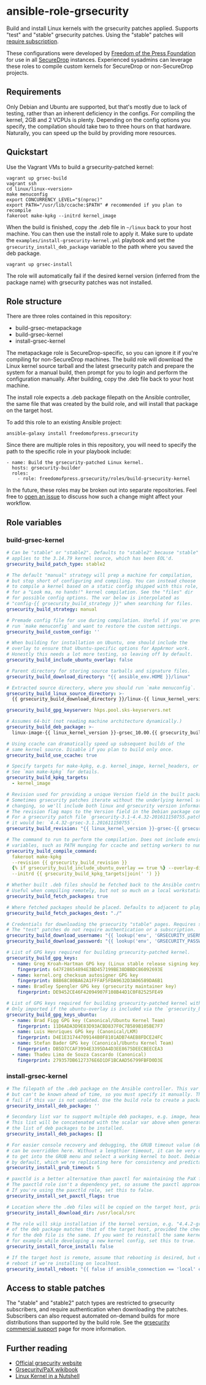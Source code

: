 # ansible-role-grsecurity

Build and install Linux kernels with the grsecurity patches applied.
Supports "test" and "stable" grsecurity patches. Using the "stable"
patches will [require subscription](https://grsecurity.net/business_support.php).

These configurations were developed by [Freedom of the Press Foundation] for
use in all [SecureDrop] instances. Experienced sysadmins can leverage these
roles to compile custom kernels for SecureDrop or non-SecureDrop projects.

## Requirements

Only Debian and Ubuntu are supported, but that's mostly due to lack of testing,
rather than an inherent deficiency in the configs.
For compiling the kernel, 2GB and 2 VCPUs is plenty. Depending on the config options
you specify, the compilation should take two to three hours on that hardware.
Naturally, you can speed up the build by providing more resources.

## Quickstart
Use the Vagrant VMs to build a grsecurity-patched kernel:

```
vagrant up grsec-build
vagrant ssh
cd linux/linux-<version>
make menuconfig
export CONCURRENCY_LEVEL="$(nproc)"
export PATH="/usr/lib/ccache:$PATH" # recommended if you plan to recompile
fakeroot make-kpkg --initrd kernel_image
```

When the build is finished, copy the .deb file in `~/linux` back to
your host machine. You can then use the install role to apply it.
Make sure to update the `examples/install-grsecurity-kernel.yml` playbook
and set the `grsecurity_install_deb_package` variable to the path
where you saved the deb package.

```
vagrant up grsec-install
```

The role will automatically fail if the desired kernel version (inferred
from the package name) with grsecurity patches was not installed.

## Role structure

There are three roles contained in this repository:

* build-grsec-metapackage
* build-grsec-kernel
* install-grsec-kernel

The metapackage role is SecureDrop-specific, so you can ignore it if you're compiling
for non-SecureDrop machines. The build role will download the Linux kernel source tarball
and the latest grsecurity patch and prepare the system for a manual build, then prompt
for you to login and perform the configuration manually. After building, copy the .deb
file back to your host machine.

The install role expects a .deb package filepath on the Ansible controller, the same
file that was created by the build role, and will install that package on the target host.

To add this role to an existing Ansible project:

```
ansible-galaxy install freedomofpress.grsecurity
```

Since there are multiple roles in this repository, you will need to
specify the path to the specific role in your playbook include:

```
- name: Build the grsecurity-patched Linux kernel.
  hosts: grsecurity-builder
  roles:
    - role: freedomofpress.grsecurity/roles/build-grsecurity-kernel
```

In the future, these roles may be broken out into separate repositories. Feel free to
[open an issue](https://github.com/freedomofpress/ansible-role-grsecurity/issues)
to discuss how such a change might affect your workflow.

## Role variables

### build-grsec-kernel
```yaml
# Can be "stable" or "stable2". Defaults to "stable2" because "stable"
# applies to the 3.14.79 kernel source, which has been EOL'd.
grsecurity_build_patch_type: stable2

# The default "manual" strategy will prep a machine for compilation,
# but stop short of configuring and compiling. You can instead choose
# to compile a kernel based on a static config shipped with this role,
# for a "Look ma, no hands!" kernel compilation. See the "files" dir
# for possible config options. The var below is interpolated as
# "config-{{ grsecurity_build_strategy }}" when searching for files.
grsecurity_build_strategy: manual

# Premade config file for use during compilation. Useful if you've previously
# run `make menuconfig` and want to restore the custom settings.
grsecurity_build_custom_config: ''

# When building for installation on Ubuntu, one should include the
# overlay to ensure that Ubuntu-specific options for AppArmor work.
# Honestly this needs a lot more testing, so leaving off by default.
grsecurity_build_include_ubuntu_overlay: false

# Parent directory for storing source tarballs and signature files.
grsecurity_build_download_directory: "{{ ansible_env.HOME }}/linux"

# Extracted source directory, where you should run `make menuconfig`.
grsecurity_build_linux_source_directory: >-
  {{ grsecurity_build_download_directory }}/linux-{{ linux_kernel_version }}

grsecurity_build_gpg_keyserver: hkps.pool.sks-keyservers.net

# Assumes 64-bit (not reading machine architecture dynamically.)
grsecurity_build_deb_package: >-
  linux-image-{{ linux_kernel_version }}-grsec_10.00.{{ grsecurity_build_strategy }}_amd64.deb

# Using ccache can dramatically speed up subsequent builds of the
# same kernel source. Disable if you plan to build only once.
grsecurity_build_use_ccache: true

# Specify targets for make-kpkg, e.g. kernel_image, kernel_headers, or binary.
# See `man make-kpkg` for details.
grsecurity_build_kpkg_targets:
  - kernel_image

# Revision used for providing a unique Version field in the built packages.
# Sometimes grsecurity patches iterate without the underlying kernel src
# changing, so we'll include both linux and grsecurity version information.
# The revision flag maps to the Version field in the Debian package control file.
# For a grsecurity patch file `grsecurity-3.1-4.4.32-201611150755.patch`,
# it would be: `4.4.32-grsec-3.1.201611150755`.
grsecurity_build_revision: "{{ linux_kernel_version }}-grsec-{{ grsecurity_version }}.{{ grsecurity_patch_timestamp }}"

# The command to run to perform the compilation. Does not include environment
# variables, such as PATH munging for ccache and setting workers to number of VCPUs.
grsecurity_build_compile_command:
  fakeroot make-kpkg
  --revision {{ grsecurity_build_revision }}
  {% if grsecurity_build_include_ubuntu_overlay == true %} --overlay-dir=../ubuntu-package {% endif %}
  --initrd {{ grsecurity_build_kpkg_targets|join(' ') }}

# Whether built .deb files should be fetched back to the Ansible controller.
# Useful when compiling remotely, but not so much on a local workstation.
grsecurity_build_fetch_packages: true

# Where fetched packages should be placed. Defaults to adjacent to playbook.
grsecurity_build_fetch_packages_dest: "./"

# Credentials for downloading the grsecurity "stable" pages. Requires subscription.
# The "test" patches do not require authentication or a subscription.
grsecurity_build_download_username: "{{ lookup('env', 'GRSECURITY_USERNAME')|default('') }}"
grsecurity_build_download_password: "{{ lookup('env', 'GRSECURITY_PASSWORD')|default('') }}"

# List of GPG keys required for building grsecurity-patched kernel.
grsecurity_build_gpg_keys:
  - name: Greg Kroah-Hartman GPG key (Linux stable release signing key)
    fingerprint: 647F28654894E3BD457199BE38DBBDC86092693E
  - name: kernel.org checksum autosigner GPG key
    fingerprint: B8868C80BA62A1FFFAF5FDA9632D3A06589DA6B1
  - name: Bradley Spengler GPG key (grsecurity maintainer key)
    fingerprint: DE9452CE46F42094907F108B44D1C0F82525FE49

# List of GPG keys required for building grsecurity-patched kernel with the ubuntu-overlay.
# Only imported if the ubuntu-overlay is included via the `grsecurity_build_include_ubuntu_overlay` var.
grsecurity_build_gpg_keys_ubuntu:
  - name: Brad Figg GPG key (Canonical/Ubuntu Kernel Team)
    fingerprint: 11D6ADA3D9E83D93ACBD837F0C7B589B105BE7F7
  - name: Luis Henriques GPG key (Canonical/LKM)
    fingerprint: D4E1E31744709144B0F8101ADB74AEB8FDCE24FC
  - name: Stefan Bader GPG key (Canonical/Ubuntu Kernel Team)
    fingerprint: DB5D7CCAF3994E3395DA4D3EE8675DEECBEECEA3
  - name: Thadeu Lima de Souza Cascardo (Canonical)
    fingerprint: 279357DB6127376E6D1DF1BCAAD56799FBFD0D3E
```

### install-grsec-kernel

```yaml
# The filepath of the .deb package on the Ansible controller. This var is required,
# but can't be known ahead of time, so you must specify it manually. The role will
# fail if this var is not updated. Use the build role to create a package first.
grsecurity_install_deb_package: ''

# Secondary list var to support multiple deb packages, e.g. image, headers, src.
# This list will be concatenated with the scalar var above when generating the
# the list of deb packages to be installed.
grsecurity_install_deb_packages: []

# For easier console recovery and debugging, the GRUB timeout value (default: 5)
# can be overridden here. Without a lengthier timeout, it can be very difficult
# to get into the GRUB menu and select a working kernel to boot. Debian uses 5
# by default, which we're replicating here for consistency and predictability.
grsecurity_install_grub_timeout: 5

# paxctld is a better alternative than paxctl for maintaining the PaX flags on binaries.
# The paxctld role isn't a dependency yet, so assume the paxctl approach is safest.
# If you're using the paxctld role, set this to false.
grsecurity_install_set_paxctl_flags: true

# Location where the .deb files will be copied on the target host, prior to install.
grsecurity_install_download_dir: /usr/local/src

# The role will skip installation if the kernel version, e.g. "4.4.2-grsec",
# of the deb package matches that of the target host, provided the checksum
# for the deb file is the same. If you want to reinstall the same kernel version,
# for example while developing a new kernel config, set this to true.
grsecurity_install_force_install: false

# If the target host is remote, assume that rebooting is desired, but don't
# reboot if we're installing on localhost.
grsecurity_install_reboot: "{{ false if ansible_connection == 'local' else true }}"
```
## Access to stable patches
The "stable" and "stable2" patch types are restricted to grsecurity subscribers, and require
authentication when downloading the patches. Subscribers can also request
automated on-demand builds for more distributions than supported by the build role.
See the [grsecurity commercial support] page for more information.

## Further reading

* [Official grsecurity website](https://grsecurity.net/)
* [Grsecurity/PaX wikibook](https://en.wikibooks.org/wiki/Grsecurity/Appendix/Grsecurity_and_PaX_Configuration_Options)
* [Linux Kernel in a Nutshell](http://www.kroah.com/lkn/)

[Freedom of the Press Foundation]: https://freedom.press
[SecureDrop]: https://securedrop.org
[grsecurity]: https://grsecurity.net/
[grsecurity commercial support]: https://grsecurity.net/business_support.php

